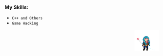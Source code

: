 ### My Skills:
- `C++ and Others`
- `Game Hacking`

<p align="right">
    <img src="images/bluesmile.gif" width="80" height="70">
</p>
